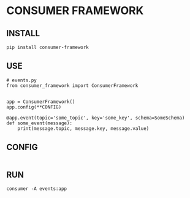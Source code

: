 # CONSUMER FRAMEWORK

## INSTALL
```
pip install consumer-framework
```

## USE
```
# events.py
from consumer_framework import ConsumerFramework


app = ConsumerFramework()
app.config(**CONFIG)

@app.event(topic='some_topic', key='some_key', schema=SomeSchema)
def some_event(message):
    print(message.topic, message.key, message.value) 
```

## CONFIG
```
```

## RUN
```
consumer -A events:app
```
